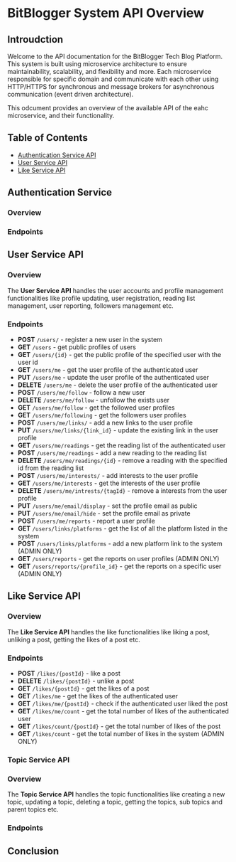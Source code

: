 # BitBlogger System API Overview

## Introudction

Welcome to the API documentation for the BitBlogger Tech Blog Platform. This system is built using microservice architecture to ensure maintainability, scalability, and flexibility and more. Each microservice responsible for specific domain and communicate with each other using HTTP/HTTPS for synchronous and message brokers for asynchronous communication (event driven architecture).

This odcument provides an overview of the available API of the eahc microservice, and their functionality.

## Table of Contents

- [Authentication Service API](#authentication-service)
- [User Service API](#user-service-api)
- [Like Service API](#like-service-api)

## Authentication Service

### Overview

### Endpoints

## User Service API

### Overview

The **User Service API** handles the user accounts and profile management functionalities like profile updating, user registration, reading list management, user reporting, followers management etc.

### Endpoints

- **POST** `/users/` - register a new user in the system
- **GET** `/users` - get public profiles of users
- **GET** `/users/{id}` - get the public profile of the specified user with the user id
- **GET** `/users/me` - get the user profile of the authenticated user
- **PUT** `/users/me` - update the user profile of the authenticated user
- **DELETE** `/users/me` - delete the user profile of the authenticated user
- **POST** `/users/me/follow` - follow a new user
- **DELETE** `/users/me/follow` - unfollow the exists user
- **GET** `/users/me/follow` - get the followed user profiles
- **GET** `/users/me/following` - get the followers user profiles
- **POST** `/users/me/links/` - add a new links to the user profile
- **PUT** `/users/me/links/{link_id}` - update the existing link in the user profile
- **GET** `/users/me/readings` - get the reading list of the authenticated user
- **POST** `/users/me/readings` - add a new reading to the reading list
- **DELETE** `/users/me/readings/{id}` - remove a reading with the specified id from the reading list
- **POST** `/users/me/interests/` - add interests to the user profile
- **GET** `/users/me/interests` - get the interests of the user profile
- **DELETE** `/users/me/intrests/{tagId}` - remove a interests from the user profile
- **PUT** `/users/me/email/display` - set the profile email as public
- **PUT** `/users/me/email/hide` - set the profile email as private
- **POST** `/users/me/reports` - report a user profile
- **GET** `/users/links/platforms` - get the list of all the platform listed in the system
- **POST** `/users/links/platforms` - add a new platform link to the system (ADMIN ONLY)
- **GET** `/users/reports` - get the reports on user profiles (ADMIN ONLY)
- **GET** `/users/reports/{profile_id}` - get the reports on a specific user (ADMIN ONLY)

## Like Service API

### Overview

The **Like Service API** handles the like functionalities like liking a post, unliking a post, getting the likes of a post etc.

### Endpoints

- **POST** `/likes/{postId}` - like a post
- **DELETE** `/likes/{postId}` - unlike a post
- **GET** `/likes/{postId}` - get the likes of a post
- **GET** `/likes/me` - get the likes of the authenticated user
- **GET** `/likes/me/{postId}` - check if the authenticated user liked the post
- **GET** `/likes/me/count` - get the total number of likes of the authenticated user
- **GET** `/likes/count/{postId}` - get the total number of likes of the post
- **GET** `/likes/count` - get the total number of likes in the system (ADMIN ONLY)

### Topic Service API

### Overview

The **Topic Service API** handles the topic functionalities like creating a new topic, updating a topic, deleting a topic, getting the topics, sub topics and parent topics etc.

### Endpoints

## Conclusion
